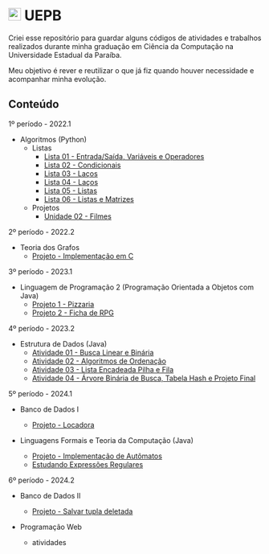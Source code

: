 # <img src="https://eduepb.uepb.edu.br/wp-content/uploads/2016/09/cropped-favicon.png" width="25" height="25"/> UEPB

Criei esse repositório para guardar alguns códigos de atividades e trabalhos realizados durante minha graduação em Ciência da Computação na Universidade Estadual da Paraíba. 

Meu objetivo é rever e reutilizar o que já fiz quando houver necessidade e acompanhar minha evolução.


## Conteúdo

1º período - 2022.1 
* Algoritmos (Python)
  * Listas
    * [Lista 01 - Entrada/Saída, Variáveis e Operadores](/P1%20-%20Algoritmos/listas/lista01.ipynb)
    * [Lista 02 - Condicionais](/P1%20-%20Algoritmos/listas/lista02.ipynb)
    * [Lista 03 - Laços](/P1%20-%20Algoritmos/listas/lista03.ipynb)
    * [Lista 04 - Laços](/P1%20-%20Algoritmos/listas/lista04.ipynb)
    * [Lista 05 - Listas](/P1%20-%20Algoritmos/listas/lista05.ipynb)
    * [Lista 06 - Listas e Matrizes](/P1%20-%20Algoritmos/listas/lista06.ipynb)
  * Projetos
    * [Unidade 02 - Filmes](/P1%20-%20Algoritmos/projeto-unidade2/)


2º período - 2022.2
<!--https://replit.com/@ceciliw lp1-->
* Teoria dos Grafos
  * [Projeto - Implementação em C](/P2%20-%20Teoria%20dos%20Grafos/main.C) 


3º período - 2023.1 
* Linguagem de Programação 2 (Programação Orientada a Objetos com Java)
  * [Projeto 1 - Pizzaria](/P3%20-%20Linguagem%20de%20Programação%202/src/projeto01-pizzaria/)
  * [Projeto 2 - Ficha de RPG](/P3%20-%20Linguagem%20de%20Programação%202/src/projeto02-ficha_rpg/)
<!--colocar as atividades-->


4º período - 2023.2 
* Estrutura de Dados (Java)
  * [Atividade 01 - Busca Linear e Binária](/P4%20-%20Estrutura%20de%20Dados/src/atividade01/)
  * [Atividade 02 - Algoritmos de Ordenação](/P4%20-%20Estrutura%20de%20Dados/src/atividade02/)
  * [Atividade 03 - Lista Encadeada Pilha e Fila ](/P4%20-%20Estrutura%20de%20Dados/src/atividade03/)
  * [Atividade 04 - Árvore Binária de Busca, Tabela Hash e Projeto Final](/P4%20-%20Estrutura%20de%20Dados/src/atividade04/)


5º período - 2024.1 
* Banco de Dados I
  * [Projeto - Locadora](/P5%20-%20Banco%20de%20Dados%20I/prejeto-locadora/)

* Linguagens Formais e Teoria da Computação (Java)
  * [Projeto - Implementação de Autômatos](https://github.com/ThulioBezerra/automatos)
  * [Estudando Expressões Regulares](/P5%20-%20Linguagens%20Formais/expressoes_regulares/)


6º período - 2024.2 
* Banco de Dados II
  * [Projeto - Salvar tupla deletada](/P6%20-%20Banco%20de%20Dados%20II/projeto-trigger/README.md)

* Programação Web
  * atividades


